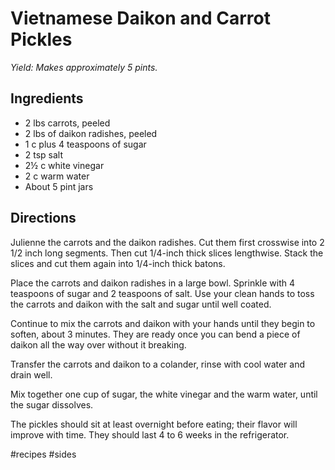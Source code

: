 # Vietnamese Daikon and Carrot Pickles
_Yield: Makes approximately 5 pints._

## Ingredients
* 2 lbs carrots, peeled
* 2 lbs of daikon radishes, peeled
* 1 c plus 4 teaspoons of sugar
* 2 tsp salt
* 2½ c white vinegar
* 2 c warm water
* About 5 pint jars

## Directions
Julienne the carrots and the daikon radishes. Cut them first crosswise into 2 1/2 inch long segments. Then cut 1/4-inch thick slices lengthwise. Stack the slices and cut them again into 1/4-inch thick batons.

Place the carrots and daikon radishes in a large bowl. Sprinkle with 4 teaspoons of sugar and 2 teaspoons of salt. Use your clean hands to toss the carrots and daikon with the salt and sugar until well coated.

Continue to mix the carrots and daikon with your hands until they begin to soften, about 3 minutes. They are ready once you can bend a piece of daikon all the way over without it breaking.

Transfer the carrots and daikon to a colander, rinse with cool water and drain well.

Mix together one cup of sugar, the white vinegar and the warm water, until the sugar dissolves.

The pickles should sit at least overnight before eating; their flavor will improve with time. They should last 4 to 6 weeks in the refrigerator.

#recipes #sides